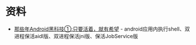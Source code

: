 # 资料
 * [那些年Android黑科技①:只要活着，就有希望](http://www.jianshu.com/p/cb2deed0f2d8) - android应用内执行shell、双进程保活aidl版、双进程保活jni版、保活JobService版

